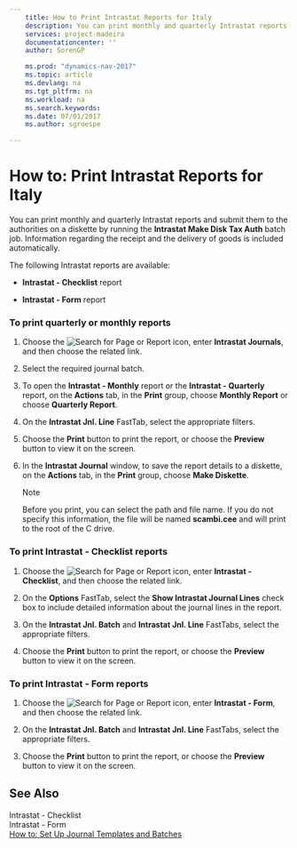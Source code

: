 ```yaml
---
    title: How to Print Intrastat Reports for Italy 
    description: You can print monthly and quarterly Intrastat reports and submit them to the authorities on a diskette by running the **Intrastat Make Disk Tax Auth** batch job. Information regarding the receipt and the delivery of goods is included automatically.
    services: project-madeira
    documentationcenter: ''
    author: SorenGP

    ms.prod: "dynamics-nav-2017"
    ms.topic: article
    ms.devlang: na
    ms.tgt_pltfrm: na
    ms.workload: na
    ms.search.keywords:
    ms.date: 07/01/2017
    ms.author: sgroespe

---
```

# How to: Print Intrastat Reports for Italy
You can print monthly and quarterly Intrastat reports and submit them to the authorities on a diskette by running the **Intrastat Make Disk Tax Auth** batch job. Information regarding the receipt and the delivery of goods is included automatically.  
  
 The following Intrastat reports are available:  
  
-   **Intrastat - Checklist** report  
  
-   **Intrastat - Form** report  
  
### To print quarterly or monthly reports  
  
1.  Choose the ![Search for Page or Report](media/ui-search/search_small.png "Search for Page or Report icon") icon, enter **Intrastat Journals**, and then choose the related link.  
  
2.  Select the required journal batch.  
  
3.  To open the **Intrastat - Monthly** report or the **Intrastat - Quarterly** report, on the **Actions** tab, in the **Print** group, choose **Monthly Report** or choose **Quarterly Report**.  
  
4.  On the **Intrastat Jnl. Line** FastTab, select the appropriate filters.  
  
5.  Choose the **Print** button to print the report, or choose the **Preview** button to view it on the screen.  
  
6.  In the **Intrastat Journal** window, to save the report details to a diskette, on the **Actions** tab, in the **Print** group, choose **Make Diskette**.  
  
    > [!NOTE]  
    >  Before you print, you can select the path and file name. If you do not specify this information, the file will be named **scambi.cee** and will print to the root of the C drive.  
  
### To print Intrastat - Checklist reports  
  
1.  Choose the ![Search for Page or Report](media/ui-search/search_small.png "Search for Page or Report icon") icon, enter **Intrastat - Checklist**, and then choose the related link.  
  
2.  On the **Options** FastTab, select the **Show Intrastat Journal Lines** check box to include detailed information about the journal lines in the report.  
  
3.  On the **Intrastat Jnl. Batch** and **Intrastat Jnl. Line** FastTabs, select the appropriate filters.  
  
4.  Choose the **Print** button to print the report, or choose the **Preview** button to view it on the screen.  
  
### To print Intrastat - Form reports  
  
1.  Choose the ![Search for Page or Report](media/ui-search/search_small.png "Search for Page or Report icon") icon, enter **Intrastat - Form**, and then choose the related link.  
  
2.  On the **Intrastat Jnl. Batch** and **Intrastat Jnl. Line** FastTabs, select the appropriate filters.  
  
3.  Choose the **Print** button to print the report, or choose the **Preview** button to view it on the screen.  
  
## See Also  
 Intrastat - Checklist   
 Intrastat - Form   
 [How to: Set Up Journal Templates and Batches](how-to-set-up-journal-templates-and-batches.md)